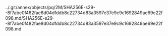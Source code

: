 ../.git/annex/objects/pq/2M/SHA256E-s29--8f7abe0f482fae8d04dfddb8c22734d83a3597e37e9c9c1692849ae69e22f098.md/SHA256E-s29--8f7abe0f482fae8d04dfddb8c22734d83a3597e37e9c9c1692849ae69e22f098.md